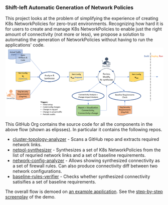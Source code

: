 ###  Shift-left Automatic Generation of Network Policies
This project looks at the problem of simplifying the experience of creating K8s NetworkPolicies for zero-trust environments. Recognizing how hard it is for users to create and manage K8s NetworkPolicies to enable just the right amount of connectivity (not more or less), we propose a solution to automating the generation of NetworkPolicies without having to run the applications' code. 
![Flow](flow.png)

This GitHub Org contains the source code for all the components in the above flow (shown as elipsses). In particular it contains the following repos.
- [cluster-topology-analyzer](https://github.com/shift-left-netconfig/cluster-topology-analyzer) - Scans a GitHub repo and extracts required network links.
- [netpol-synthesizer](https://github.com/shift-left-netconfig/netpol-synthesizer) - Synthesizes a set of K8s NetworkPolicies from the list of requried network links and a set of baseline requirements.
- [network-config-analyzer](https://github.com/shift-left-netconfig/network-config-analyzer) - Allows showing synthesized connectivity as a set of firewall rules. Can also produce connectivity diff between two network configurations.
- [baseline-rules-verifier](https://github.com/shift-left-netconfig/baseline-rules-verifier) - Checks whether synthesized connectivity satisifies a set of baseline requirements.

The overall flow is demoed on [an example application](https://github.com/shift-left-netconfig/microservices-demo). See the [step-by-step screenplay](https://github.com/shift-left-netconfig/microservices-demo/blob/master/POC-screenplay.md) of the demo.
